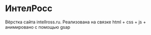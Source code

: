 # ИнтелРосс
Вёрстка сайта intellross.ru.
Реализована на связке html + css + js + анимировано с помощью gsap
